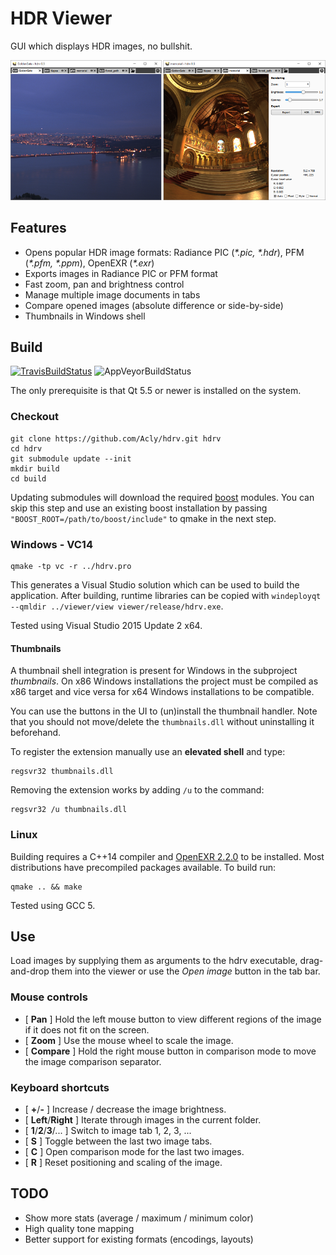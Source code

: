 # HDR Viewer

GUI which displays HDR images, no bullshit.

![Screenshots](/media/Screenshots.png?raw=true)

## Features

* Opens popular HDR image formats: Radiance PIC (_*.pic, *.hdr_), PFM (_*.pfm, *.ppm_), OpenEXR (_*.exr_)
* Exports images in Radiance PIC or PFM format
* Fast zoom, pan and brightness control
* Manage multiple image documents in tabs
* Compare opened images (absolute difference or side-by-side)
* Thumbnails in Windows shell

## Build

[![TravisBuildStatus](https://travis-ci.org/Acly/hdrv.svg?branch=master)](https://travis-ci.org/Acly/hdrv)
![AppVeyorBuildStatus](https://ci.appveyor.com/api/projects/status/github/Acly/hdrv?branch=master&svg=true)

The only prerequisite is that Qt 5.5 or newer is installed on the system.

### Checkout

```
git clone https://github.com/Acly/hdrv.git hdrv
cd hdrv
git submodule update --init
mkdir build
cd build   
```

Updating submodules will download the required [boost](http://www.boost.org/) modules. You
can skip this step and use an existing boost installation by passing `"BOOST_ROOT=/path/to/boost/include"`
to qmake in the next step.

### Windows - VC14
```
qmake -tp vc -r ../hdrv.pro
```

This generates a Visual Studio solution which can be used to build the application.
After building, runtime libraries can be copied with `windeployqt --qmldir ../viewer/view viewer/release/hdrv.exe`.

Tested using Visual Studio 2015 Update 2 x64.

#### Thumbnails

A thumbnail shell integration is present for Windows in the subproject _thumbnails_.
On x86 Windows installations the project must be compiled as x86 target and vice versa for x64 Windows installations to be compatible.

You can use the buttons in the UI to (un)install the thumbnail handler.
Note that you should not move/delete the `thumbnails.dll` without uninstalling it beforehand.

To register the extension manually use an **elevated shell** and type:
```
regsvr32 thumbnails.dll
```
Removing the extension works by adding `/u` to the command:
```
regsvr32 /u thumbnails.dll
```

### Linux

Building requires a C++14 compiler and [OpenEXR 2.2.0](http://www.openexr.com/)
to be installed. Most distributions have precompiled packages available. To build run:

```
qmake .. && make
```

Tested using GCC 5.

## Use

Load images by supplying them as arguments to the hdrv executable, drag-and-drop them into the viewer or
use the _Open image_ button in the tab bar.

### Mouse controls

* \[ **Pan** \] Hold the left mouse button to view different regions of the image if it does not fit on the screen.
* \[ **Zoom** \] Use the mouse wheel to scale the image.
* \[ **Compare** \] Hold the right mouse button in comparison mode to move the image comparison separator.

### Keyboard shortcuts

* \[ **+**/**-** \] Increase / decrease the image brightness.
* \[ **Left**/**Right** \] Iterate through images in the current folder.
* \[ **1**/**2**/**3**/... \] Switch to image tab 1, 2, 3, ...
* \[ **S** \] Toggle between the last two image tabs.
* \[ **C** \] Open comparison mode for the last two images.
* \[ **R** \] Reset positioning and scaling of the image.

## TODO

* Show more stats (average / maximum / minimum color)
* High quality tone mapping
* Better support for existing formats (encodings, layouts)
